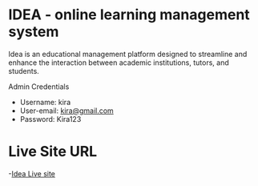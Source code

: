 # IDEA - online learning management system 

Idea  is an educational management platform designed to streamline and enhance the interaction between academic institutions, tutors, and students. 

Admin Credentials
- Username: kira
- User-email: kira@gmail.com
- Password: Kira123

# Live Site URL
-[Idea Live site](https://thriving-snickerdoodle-b65ffc.netlify.app/)

